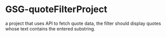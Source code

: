 # GSG-quoteFilterProject
a project that uses API to fetch quote data, the filter should display quotes whose text contains the entered substring.
